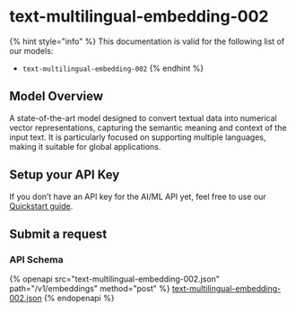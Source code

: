 # text-multilingual-embedding-002

{% hint style="info" %}
This documentation is valid for the following list of our models:

* `text-multilingual-embedding-002`
{% endhint %}

## Model Overview

A state-of-the-art model designed to convert textual data into numerical vector representations, capturing the semantic meaning and context of the input text. It is particularly focused on supporting multiple languages, making it suitable for global applications.

## Setup your API Key

If you don’t have an API key for the AI/ML API yet, feel free to use our [Quickstart guide](https://docs.aimlapi.com/quickstart/setting-up).

## Submit a request

### API Schema

{% openapi src="text-multilingual-embedding-002.json" path="/v1/embeddings" method="post" %}
[text-multilingual-embedding-002.json](text-multilingual-embedding-002.json)
{% endopenapi %}
